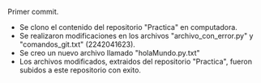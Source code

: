 Primer commit.
- Se clono el contenido del repositorio "Practica" en computadora.
- Se realizaron modificaciones en los archivos "archivo_con_error.py" y "comandos_git.txt" (2242041623).
- Se creo un nuevo archivo llamado "holaMundo.py.txt"
- Los archivos modificados, extraidos del repositorio "Practica", fueron subidos a este repositorio con exito.

